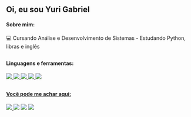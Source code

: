 ## Oi, eu sou Yuri Gabriel

#### Sobre mim:
<p>
 💻 Cursando Análise e Desenvolvimento de Sistemas
 - Estudando Python, libras e inglês
</p>

## 

#### Linguagens e ferramentas:
<p>
 <a href="https://developer.mozilla.org/pt-BR/docs/Web/JavaScript" target="_blank"><img src="https://img.icons8.com/color/40/000000/javascript--v2.png" target="_blank"/>
 <a href="https://www.python.org/doc/versions/" target="_blank"><img src="https://img.icons8.com/color/40/undefined/python--v1.png"/>
 <a href="https://git-scm.com/docs/git/pt_BR" target="_blank"><img src="https://img.icons8.com/color/40/000000/git.png" target="_blank"/>
 <a href="https://www.adobe.com/pt/products/photoshop.html"><img src="https://img.icons8.com/fluency/48/undefined/adobe-photoshop.png"/>
 <a href="https://www.blackmagicdesign.com/br/products/davinciresolve"><img src="https://img.icons8.com/color/50/000000/davinci-resolve.png"/>
</p>
  
## 
 
#### Você pode me achar aqui:
<p>
 <a href="https://www.instagram.com/yuri.gabriel25/" target="_blank"/><img src="https://img.icons8.com/fluency/40/undefined/instagram-new.png"/>
 <a href="https://twitter.com/yuri_gabriel25" target="_blank"><img src="https://img.icons8.com/fluency/40/000000/twitter.png" target="_blank"/></a>
 <a href="https://www.linkedin.com/in/yuri-gabriel-8a99a8232/" target="_blank"><img src="https://img.icons8.com/color/40/000000/linkedin-circled--v5.png"    target="_blank"/></a>
 <a href="mailto:yurigabriel1995@outlook.com?"/a><img src="https://img.icons8.com/fluency/40/undefined/email-open.png"/>
</p>
